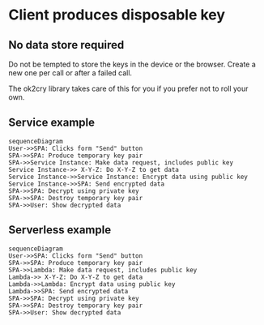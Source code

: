 # Client produces disposable key

## No data store required
Do not be tempted to store the keys in the device or the browser. Create a new one per call or after a failed call.

The ok2cry library takes care of this for you if you prefer not to roll your own.

## Service example

```mermaid
sequenceDiagram
User->>SPA: Clicks form "Send" button
SPA->>SPA: Produce temporary key pair
SPA->>Service Instance: Make data request, includes public key
Service Instance->> X-Y-Z: Do X-Y-Z to get data
Service Instance->>Service Instance: Encrypt data using public key
Service Instance->>SPA: Send encrypted data
SPA->>SPA: Decrypt using private key
SPA->>SPA: Destroy temporary key pair
SPA->>User: Show decrypted data
```

## Serverless example

```mermaid
sequenceDiagram
User->>SPA: Clicks form "Send" button
SPA->>SPA: Produce temporary key pair
SPA->>Lambda: Make data request, includes public key
Lambda->> X-Y-Z: Do X-Y-Z to get data
Lambda->>Lambda: Encrypt data using public key
Lambda->>SPA: Send encrypted data
SPA->>SPA: Decrypt using private key
SPA->>SPA: Destroy temporary key pair
SPA->>User: Show decrypted data
```
